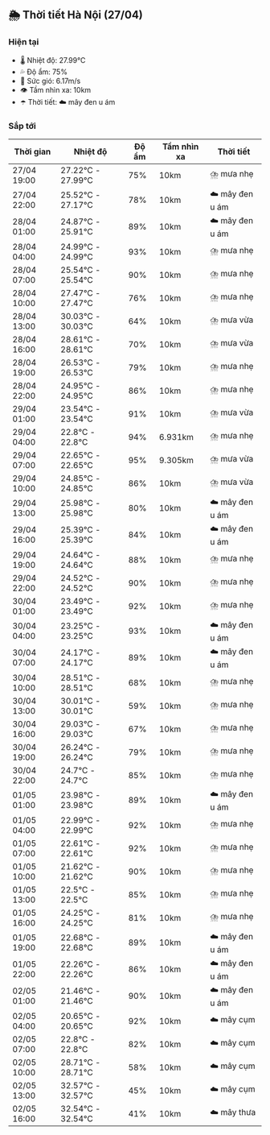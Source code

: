 ## 🌦️ Thời tiết Hà Nội (27/04)

### Hiện tại

- 🌡️ Nhiệt độ: 27.99℃
- 💦 Độ ẩm: 75%
- 💨 Sức gió: 6.17m/s
- 👁️ Tầm nhìn xa: 10km
- ☂️ Thời tiết: ☁️ mây đen u ám

### Sắp tới

| Thời gian | Nhiệt độ | Độ ẩm | Tầm nhìn xa | Thời tiết |
| --- | --- | --- | --- | --- |
| 27/04 19:00 | 27.22℃ - 27.99℃ | 75% | 10km | ⛈️ mưa nhẹ |
| 27/04 22:00 | 25.52℃ - 27.17℃ | 78% | 10km | ☁️ mây đen u ám |
| 28/04 01:00 | 24.87℃ - 25.91℃ | 89% | 10km | ☁️ mây đen u ám |
| 28/04 04:00 | 24.99℃ - 24.99℃ | 93% | 10km | ⛈️ mưa nhẹ |
| 28/04 07:00 | 25.54℃ - 25.54℃ | 90% | 10km | ⛈️ mưa nhẹ |
| 28/04 10:00 | 27.47℃ - 27.47℃ | 76% | 10km | ⛈️ mưa nhẹ |
| 28/04 13:00 | 30.03℃ - 30.03℃ | 64% | 10km | ⛈️ mưa vừa |
| 28/04 16:00 | 28.61℃ - 28.61℃ | 70% | 10km | ⛈️ mưa vừa |
| 28/04 19:00 | 26.53℃ - 26.53℃ | 79% | 10km | ⛈️ mưa nhẹ |
| 28/04 22:00 | 24.95℃ - 24.95℃ | 86% | 10km | ⛈️ mưa nhẹ |
| 29/04 01:00 | 23.54℃ - 23.54℃ | 91% | 10km | ⛈️ mưa vừa |
| 29/04 04:00 | 22.8℃ - 22.8℃ | 94% | 6.931km | ⛈️ mưa nhẹ |
| 29/04 07:00 | 22.65℃ - 22.65℃ | 95% | 9.305km | ⛈️ mưa vừa |
| 29/04 10:00 | 24.85℃ - 24.85℃ | 86% | 10km | ⛈️ mưa vừa |
| 29/04 13:00 | 25.98℃ - 25.98℃ | 80% | 10km | ☁️ mây đen u ám |
| 29/04 16:00 | 25.39℃ - 25.39℃ | 84% | 10km | ☁️ mây đen u ám |
| 29/04 19:00 | 24.64℃ - 24.64℃ | 88% | 10km | ⛈️ mưa nhẹ |
| 29/04 22:00 | 24.52℃ - 24.52℃ | 90% | 10km | ⛈️ mưa nhẹ |
| 30/04 01:00 | 23.49℃ - 23.49℃ | 92% | 10km | ⛈️ mưa nhẹ |
| 30/04 04:00 | 23.25℃ - 23.25℃ | 93% | 10km | ☁️ mây đen u ám |
| 30/04 07:00 | 24.17℃ - 24.17℃ | 89% | 10km | ☁️ mây đen u ám |
| 30/04 10:00 | 28.51℃ - 28.51℃ | 68% | 10km | ⛈️ mưa nhẹ |
| 30/04 13:00 | 30.01℃ - 30.01℃ | 59% | 10km | ⛈️ mưa nhẹ |
| 30/04 16:00 | 29.03℃ - 29.03℃ | 67% | 10km | ⛈️ mưa nhẹ |
| 30/04 19:00 | 26.24℃ - 26.24℃ | 79% | 10km | ⛈️ mưa nhẹ |
| 30/04 22:00 | 24.7℃ - 24.7℃ | 85% | 10km | ⛈️ mưa nhẹ |
| 01/05 01:00 | 23.98℃ - 23.98℃ | 89% | 10km | ☁️ mây đen u ám |
| 01/05 04:00 | 22.99℃ - 22.99℃ | 92% | 10km | ⛈️ mưa nhẹ |
| 01/05 07:00 | 22.61℃ - 22.61℃ | 92% | 10km | ⛈️ mưa nhẹ |
| 01/05 10:00 | 21.62℃ - 21.62℃ | 90% | 10km | ⛈️ mưa nhẹ |
| 01/05 13:00 | 22.5℃ - 22.5℃ | 85% | 10km | ⛈️ mưa nhẹ |
| 01/05 16:00 | 24.25℃ - 24.25℃ | 81% | 10km | ⛈️ mưa nhẹ |
| 01/05 19:00 | 22.68℃ - 22.68℃ | 89% | 10km | ☁️ mây đen u ám |
| 01/05 22:00 | 22.26℃ - 22.26℃ | 86% | 10km | ☁️ mây đen u ám |
| 02/05 01:00 | 21.46℃ - 21.46℃ | 90% | 10km | ☁️ mây đen u ám |
| 02/05 04:00 | 20.65℃ - 20.65℃ | 92% | 10km | ☁️ mây cụm |
| 02/05 07:00 | 22.8℃ - 22.8℃ | 82% | 10km | ☁️ mây cụm |
| 02/05 10:00 | 28.71℃ - 28.71℃ | 58% | 10km | ☁️ mây cụm |
| 02/05 13:00 | 32.57℃ - 32.57℃ | 45% | 10km | ☁️ mây cụm |
| 02/05 16:00 | 32.54℃ - 32.54℃ | 41% | 10km | ☁️ mây thưa |
